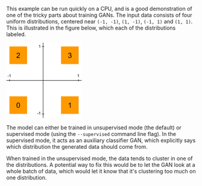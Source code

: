This example can be run quickly on a CPU, and is a good demonstration of one of the tricky parts about training GANs. The input data consists of four uniform distributions, centered near `(-1, -1)`, `(1, -1)`, `(-1, 1)` and `(1, 1)`. This is illustrated in the figure below, which each of the distributions labeled.

![XOR Data](../resources/xor_data.png)

The model can either be trained in unsupervised mode (the default) or supervised mode (using the `--supervised` command line flag). In the supervised mode, it acts as an auxiliary classifier GAN, which explicitly says which distribution the generated data should come from.

When trained in the unsupervised mode, the data tends to cluster in one of the distributions. A potential way to fix this would be to let the GAN look at a whole batch of data, which would let it know that it's clustering too much on one distribution.

